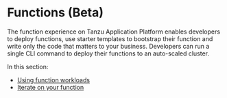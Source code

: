 # Functions (Beta)

The function experience on Tanzu Application Platform enables developers to deploy functions,
use starter templates to bootstrap their function and write only the code that matters to your business.
Developers can run a single CLI command to deploy their functions to an auto-scaled cluster.

In this section:

- [Using function workloads](using-functions.md)
- [Iterate on your function](iterate-functions.md)
